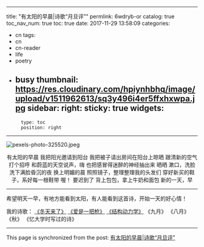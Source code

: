 
---
title: "有太阳的早晨|诗歌“月旦评”"
permlink: 6wdryb-or
catalog: true
toc_nav_num: true
toc: true
date: 2017-11-29 13:58:09
categories:
- cn
tags:
- cn
- cn-reader
- life
- poetry
- busy
thumbnail: https://res.cloudinary.com/hpiynhbhq/image/upload/v1511962613/sq3y496i4er5ffxhxwpa.jpg
sidebar:
    right:
        sticky: true
widgets:
    -
        type: toc
        position: right
---


![pexels-photo-325520.jpeg](https://res.cloudinary.com/hpiynhbhq/image/upload/v1511962613/sq3y496i4er5ffxhxwpa.jpg)

<center>有太阳的早晨
我把阳光邀请到阳台
我把被子请出房间在阳台上晾晒
跟清新的空气打个招呼
和蔚蓝的天空说声，嗨
也把感冒得迷醉的神经抽出来
晒晒
漱口，洗脸
洗下满脸昏沉的夜
换上明媚的晨
照照镜子，整理整理我的头发们
穿好新买的鞋子，系好每一根鞋带
喔！
要迟到了
背上包包，拿上牛奶和面包
新的一天，早</center>

---

希望明天一早，有地方能看到太阳，有人能看到这首诗，开始一天的好心情！

我的诗歌：
[《冬天来了》](https://steemit.com/cn/@yellowbird/3oaqad-or)
[《爱是一把枪》](https://steemit.com/cn/@yellowbird/2thg9j)
[《结构动力学》](https://steemit.com/cn/@yellowbird/5gu9da)
《九月》
《八月》
《秋》
《忆大学时写过的诗》


- - -

This page is synchronized from the post: [有太阳的早晨|诗歌“月旦评”](https://steemit.com/@yellowbird/6wdryb-or)
